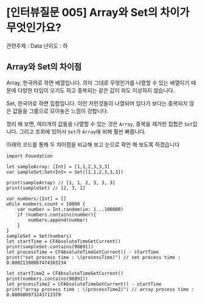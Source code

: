 # [인터뷰질문 005] Array와 Set의 차이가 무엇인가요?

관련주제 : Data
난이도 : 하

## Array와 Set의 차이점
Array, 한국어로 하면 배열입니다. 의미 그대로 무엇인가를 나열할 수 있는 배열이기 때문에 다양한 타입이 오기도 하고 중복되는 같은 값이 와도 이상하지 않습니다.

Set, 한국어로 하면 집합입니다. 이런 저런것들이 나열되어 있다기 보다는 중복되지 않은 값들을 그룹으로 모아놓은 느낌이 강합니다.

정리 해 보면, 여러개의 값들을 나열할 수 있는 것은 `Array`, 중복을 제거한 집합은 `Set`입니다.
그리고 조회에 있어서 `Set`가 `Array`에 비해 훨씬 빠릅니다.

아래의 코드를 통해 두 차이점을 비교해 보고 눈으로 확인 해 보도록 하겠습니다

```
import Foundation

let sampleArray: [Int] = [1,1,2,3,3,3]
var sampleSet:Set<Int> = Set([1,1,2,3,3,3])

print(sampleArray) // [1, 1, 2, 3, 3, 3]
print(sampleSet) // [2, 3, 1]

var numbers:[Int] = []
while numbers.count < 10000 {
    var number = Int.random(in: 1...100000)
    if !numbers.contains(number){
        numbers.append(number)
    }
}
sampleSet = Set(numbers)
let startTime = CFAbsoluteTimeGetCurrent()
print(sampleSet.contains(98891))
let processTime = CFAbsoluteTimeGetCurrent() - startTime
print("set process time : \(processTime)") // set process time : 0.00021398067474365234

let startTime2 = CFAbsoluteTimeGetCurrent()
print(numbers.contains(98891))
let processTime2 = CFAbsoluteTimeGetCurrent() - startTime
print("array process time : \(processTime2)") // array process time : 0.000980973243713379
```
